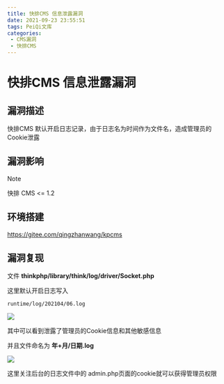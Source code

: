 ```yaml
---
title: 快排CMS 信息泄露漏洞
date: 2021-09-23 23:55:51
tags: PeiQi文库
categories:
 - CMS漏洞
 - 快排CMS
---
```


# 快排CMS 信息泄露漏洞

## 漏洞描述

快排CMS 默认开启日志记录，由于日志名为时间作为文件名，造成管理员的Cookie泄露

## 漏洞影响

> [!NOTE]
>
> 快排 CMS <= 1.2

## 环境搭建

https://gitee.com/qingzhanwang/kpcms

## 漏洞复现

文件 **thinkphp/library/think/log/driver/Socket.php** 

这里默认开启日志写入 

```
runtime/log/202104/06.log
```

![](/img/20210924015413658138.png)

其中可以看到泄露了管理员的Cookie信息和其他敏感信息

并且文件命名为 **年+月/日期.log**

![](/img/20210924015414579169.png)



这里关注后台的日志文件中的 admin.php页面的cookie就可以获得管理员权限